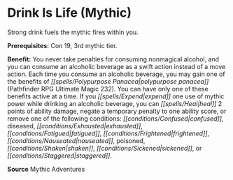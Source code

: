 ﻿---
cssclass: [feats]

---
# Drink Is Life (Mythic)

Strong drink fuels the mythic fires within you.

**Prerequisites:** Con 19, 3rd mythic tier.

**Benefit:** You never take penalties for consuming nonmagical alcohol, and you can consume an alcoholic beverage as a swift action instead of a move action. Each time you consume an alcoholic beverage, you may gain one of the benefits of _[[spells/Polypurpose Panacea|polypurpose panacea]]_ (Pathfinder RPG Ultimate Magic 232). You can have only one of these benefits active at a time. If you _[[spells/Expend|expend]]_ one use of mythic power while drinking an alcoholic beverage, you can _[[spells/Heal|heal]]_ 2 points of ability damage, negate a temporary penalty to one ability score, or remove one of the following conditions: _[[conditions/Confused|confused]]_, diseased, _[[conditions/Exhausted|exhausted]]_, _[[conditions/Fatigued|fatigued]]_, _[[conditions/Frightened|frightened]]_, _[[conditions/Nauseated|nauseated]]_, poisoned, _[[conditions/Shaken|shaken]]_, _[[conditions/Sickened|sickened]]_, or _[[conditions/Staggered|staggered]]_.

**Source** Mythic Adventures